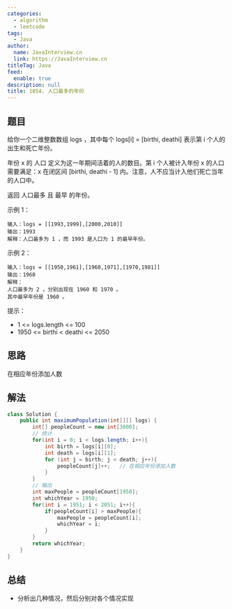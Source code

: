 ```yaml
---
categories: 
  - algorithm
  - leetcode
tags: 
  - Java
author: 
  name: JavaInterview.cn
  link: https://JavaInterview.cn
titleTag: Java
feed: 
  enable: true
description: null
title: 1854. 人口最多的年份
---
```


## 题目

给你一个二维整数数组 logs ，其中每个 logs[i] = [birthi, deathi] 表示第 i 个人的出生和死亡年份。

年份 x 的 人口 定义为这一年期间活着的人的数目。第 i 个人被计入年份 x 的人口需要满足：x 在闭区间 [birthi, deathi - 1] 内。注意，人不应当计入他们死亡当年的人口中。

返回 人口最多 且 最早 的年份。



示例 1：

    输入：logs = [[1993,1999],[2000,2010]]
    输出：1993
    解释：人口最多为 1 ，而 1993 是人口为 1 的最早年份。
示例 2：

    输入：logs = [[1950,1961],[1960,1971],[1970,1981]]
    输出：1960
    解释：
    人口最多为 2 ，分别出现在 1960 和 1970 。
    其中最早年份是 1960 。


提示：

* 1 <= logs.length <= 100
* 1950 <= birthi < deathi <= 2050

## 思路

在相应年份添加人数

## 解法
```java
class Solution {
    public int maximumPopulation(int[][] logs) {
        int[] peopleCount = new int[3000];
        // 统计
        for(int i = 0; i < logs.length; i++){
            int birth = logs[i][0];
            int death = logs[i][1];
            for (int j = birth; j < death; j++){
                peopleCount[j]++;   // 在相应年份添加人数
            }
        }
        // 输出
        int maxPeople = peopleCount[1950];
        int whichYear = 1950;
        for(int i = 1951; i < 2051; i++){
            if(peopleCount[i] > maxPeople){
                maxPeople = peopleCount[i];
                whichYear = i;
            }
        }
        return whichYear;
    }
}

```

## 总结

- 分析出几种情况，然后分别对各个情况实现 
